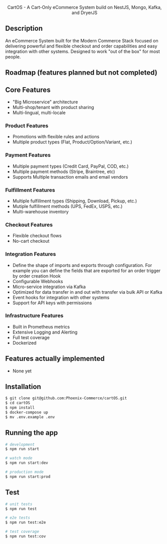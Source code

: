<p align="center">
CartOS - A Cart-Only eCommerce System build on NestJS, Mongo, Kafka, and DryerJS 
</p>

## Description

An eCommerce System built for the Modern Commerce Stack focused
on delivering powerful and flexible checkout and order capabilities and easy integration with other systems. Designed to work "out of the box" for most people.

## Roadmap (features planned but not completed)

## Core Features
* "Big Microservice" architecture
* Multi-shop/tenant with product sharing
* Multi-lingual, multi-locale

### Product Features
* Promotions with flexible rules and actions
* Multiple product types (Flat, Product/Option/Variant, etc.)

### Payment Features
* Multiple payment types (Credit Card, PayPal, COD, etc.)
* Multiple payment methods (Stripe, Braintree, etc)
* Supports Multiple transaction emails and email vendors

### Fulfillment Features
* Multiple fulfillment types (Shipping, Download, Pickup, etc.)
* Mutiple fulfillment methods (UPS, FedEx, USPS, etc.)
* Multi-warehouse inventory

### Checkout Features
* Flexible checkout flows
* No-cart checkout

### Integration Features
* Define the shape of imports and exports through configuration. For example you can define the fields that are exported for an order trigger by order creation Hook
* Configurable Webhooks
* Micro-service integration via Kafka
* Optimized for data transfer in and out with transfer via bulk API or Kafka
* Event hooks for integration with other systems
* Support for API keys with permissions

### Infrastructure Features
* Built in Prometheus metrics
* Extensive Logging and Alerting
* Full test coverage
* Dockerized

## Features actually implemented
* None yet


## Installation

```bash
$ git clone git@github.com:Phoenix-Commerce/cartOS.git
$ cd cartOS
$ npm install
$ docker-compose up
$ mv .env.example .env
```

## Running the app

```bash
# development
$ npm run start

# watch mode
$ npm run start:dev

# production mode
$ npm run start:prod
```

## Test

```bash
# unit tests
$ npm run test

# e2e tests
$ npm run test:e2e

# test coverage
$ npm run test:cov
```
